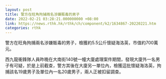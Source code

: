 ```yaml
---
layout: post
title: 警方在旺角拘捕兩名涉嫌販毒的男子
date: 2022-02-21 03:28:21.000000000 +08:00
link: https://news.rthk.hk/rthk/ch/component/k2/1634867-20220221.htm
categories: rthk
---
```


警方在旺角拘捕兩名涉嫌販毒的男子，檢獲約5.5公斤懷疑海洛英，市值約700萬元。

西九龍衝鋒隊人員昨晚在大南街140號一幢大廈處理案件期間，發現大廈外一名男子有可疑，於是上前截查，警方其後在大廈另一單位內，檢獲這批懷疑海洛英，拘捕該名19歲男子及單位內一名20歲男子，兩人正被扣留調查。
